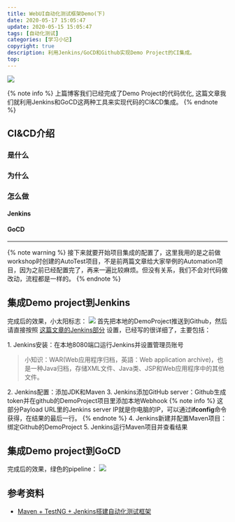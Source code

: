```yaml
---
title: WebUI自动化测试框架Demo(下)
date: 2020-05-17 15:05:47
update: 2020-05-15 15:05:47
tags: [自动化测试]
categories: [学习小记]
copyright: true
description: 利用Jenkins/GoCD和Github实现Demo Project的CI集成。
top:
---
```


<img src="https://i.loli.net/2020/05/19/dKSi3gZFTJchr6P.png" >

{% note info %}
上篇博客我们已经完成了Demo Project的代码优化, 这篇文章我们就利用Jenkins和GoCD这两种工具来实现代码的CI&CD集成。
{% endnote %}

## CI&CD介绍
### 是什么
### 为什么
### 怎么做
#### Jenkins
#### GoCD


--------------------

{% note warning %}
接下来就要开始项目集成的配置了，这里我用的是之前做workshop时创建的AutoTest项目，不是前两篇文章给大家举例的Automation项目，因为之前已经配置完了，再来一遍比较麻烦。但没有关系，我们不会对代码做改动，流程都是一样的。
{% endnote %}

## 集成Demo project到Jenkins
完成后的效果，小太阳标志：
<img src="https://i.loli.net/2020/05/17/Q5FMxDSWvgNUoXB.png" >
首先把本地的DemoProject推送到Github，然后请直接按照 [这篇文章的Jenkins部分](https://www.jianshu.com/p/28b7ae892ed1) 设置，已经写的很详细了，主要包括：

<span id="inline-toc">1.</span> Jenkins安装：在本地8080端口运行Jenkins并设置管理员账号
>小知识：WAR(Web应用程序归档，英語：Web application archive)，也是一种Java归档，存储XML文件、Java类、JSP和Web应用程序中的其他文件。

<span id="inline-toc">2.</span> Jenkins配置：添加JDK和Maven
<span id="inline-toc">3.</span> Jenkins添加GitHub server：Github生成token并在github的DemoProject项目里添加本地Webhook
{% note info %}
这部分Payload URL里的Jenkins server IP就是你电脑的IP，可以通过**ifconfig**命令获得，在结果的最后一行。
{% endnote %}
<span id="inline-toc">4.</span> Jenkins新建并配置Maven项目：绑定Github的DemoProject
<span id="inline-toc">5.</span> Jenkins运行Maven项目并查看结果

## 集成Demo project到GoCD
完成后的效果，绿色的pipeline：
<img src="https://i.loli.net/2020/05/26/eKa2fnP1oMQB7WL.png" >



## 参考资料
- [Maven + TestNG + Jenkins搭建自动化测试框架](https://www.jianshu.com/p/28b7ae892ed1)